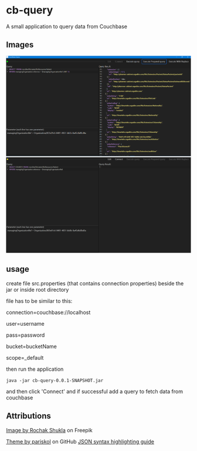 # cb-query
A small application to query data from Couchbase

## Images
<img src="./cb-query.PNG">

<img src="./cb-query.gif">

## usage
create file src.properties (that contains connection properties) beside the jar or inside root directory

file has to be similar to this:

connection=couchbase://localhost

user=username

pass=password

bucket=bucketName

scope=_default


then run the application

```
java -jar cb-query-0.0.1-SNAPSHOT.jar
```

and then click 'Connect' and if successful add a query to fetch data from couchbase


## Attributions
<a href="https://www.freepik.com/free-vector/branding-identity-corporate-vector-logo-design_22116270.htm#query=logo&position=5&from_view=keyword&track=sph&uuid=115a6eec-82f2-4fe7-bc12-3c8bb4b7e6e9">Image by Rochak Shukla</a> on Freepik

<a href="https://github.com/pariskol/sqlbrowserfx/blob/master/src/main/resources/styles/flat-dark.css">Theme by pariskol</a> on GitHub
<a href="https://leward.eu/json-editor-with-richtextfx-part-2">JSON syntax highlighting guide</a>
